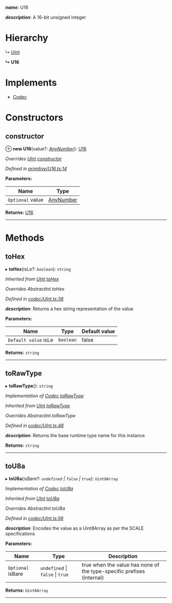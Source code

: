 

*__name__*: U16

*__description__*: A 16-bit unsigned integer

# Hierarchy

↳  [UInt](_codec_uint_.uint.md)

**↳ U16**

# Implements

* [Codec](../interfaces/_types_.codec.md)

# Constructors

<a id="constructor"></a>

##  constructor

⊕ **new U16**(value?: *[AnyNumber](../modules/_types_.md#anynumber)*): [U16](_primitive_u16_.u16.md)

*Overrides [UInt](_codec_uint_.uint.md).[constructor](_codec_uint_.uint.md#constructor)*

*Defined in [primitive/U16.ts:14](https://github.com/polkadot-js/api/blob/6d5f297/packages/types/src/primitive/U16.ts#L14)*

**Parameters:**

| Name | Type |
| ------ | ------ |
| `Optional` value | [AnyNumber](../modules/_types_.md#anynumber) |

**Returns:** [U16](_primitive_u16_.u16.md)

___

# Methods

<a id="tohex"></a>

##  toHex

▸ **toHex**(isLe?: *`boolean`*): `string`

*Inherited from [UInt](_codec_uint_.uint.md).[toHex](_codec_uint_.uint.md#tohex)*

*Overrides AbstractInt.toHex*

*Defined in [codec/UInt.ts:36](https://github.com/polkadot-js/api/blob/6d5f297/packages/types/src/codec/UInt.ts#L36)*

*__description__*: Returns a hex string representation of the value

**Parameters:**

| Name | Type | Default value |
| ------ | ------ | ------ |
| `Default value` isLe | `boolean` | false |

**Returns:** `string`

___
<a id="torawtype"></a>

##  toRawType

▸ **toRawType**(): `string`

*Implementation of [Codec](../interfaces/_types_.codec.md).[toRawType](../interfaces/_types_.codec.md#torawtype)*

*Inherited from [UInt](_codec_uint_.uint.md).[toRawType](_codec_uint_.uint.md#torawtype)*

*Overrides AbstractInt.toRawType*

*Defined in [codec/UInt.ts:48](https://github.com/polkadot-js/api/blob/6d5f297/packages/types/src/codec/UInt.ts#L48)*

*__description__*: Returns the base runtime type name for this instance

**Returns:** `string`

___
<a id="tou8a"></a>

##  toU8a

▸ **toU8a**(isBare?: *`undefined` \| `false` \| `true`*): `Uint8Array`

*Implementation of [Codec](../interfaces/_types_.codec.md).[toU8a](../interfaces/_types_.codec.md#tou8a)*

*Inherited from [UInt](_codec_uint_.uint.md).[toU8a](_codec_uint_.uint.md#tou8a)*

*Overrides AbstractInt.toU8a*

*Defined in [codec/UInt.ts:56](https://github.com/polkadot-js/api/blob/6d5f297/packages/types/src/codec/UInt.ts#L56)*

*__description__*: Encodes the value as a Uint8Array as per the SCALE specifications

**Parameters:**

| Name | Type | Description |
| ------ | ------ | ------ |
| `Optional` isBare | `undefined` \| `false` \| `true` |  true when the value has none of the type-specific prefixes (internal) |

**Returns:** `Uint8Array`

___

